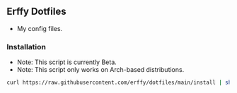 ## Erffy Dotfiles
- My config files.

### Installation
- Note: This script is currently Beta.
- Note: This script only works on Arch-based distributions.
```sh
curl https://raw.githubusercontent.com/erffy/dotfiles/main/install | sh
```
